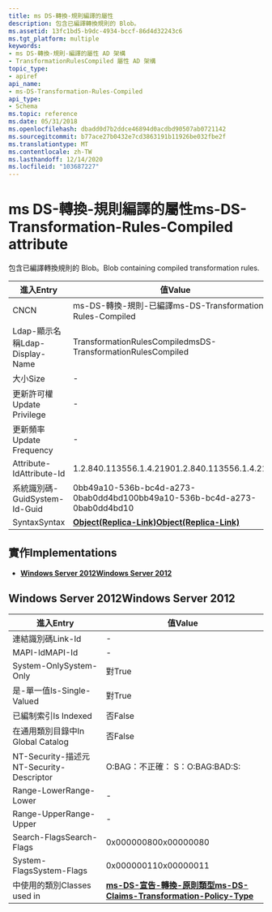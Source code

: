 ```yaml
---
title: ms DS-轉換-規則編譯的屬性
description: 包含已編譯轉換規則的 Blob。
ms.assetid: 13fc1bd5-b9dc-4934-bccf-86d4d32243c6
ms.tgt_platform: multiple
keywords:
- ms DS-轉換-規則-編譯的屬性 AD 架構
- TransformationRulesCompiled 屬性 AD 架構
topic_type:
- apiref
api_name:
- ms-DS-Transformation-Rules-Compiled
api_type:
- Schema
ms.topic: reference
ms.date: 05/31/2018
ms.openlocfilehash: dbadd0d7b2ddce46894d0acdbd90507ab0721142
ms.sourcegitcommit: b77ace27b0432e7cd3863191b11926be032fbe2f
ms.translationtype: MT
ms.contentlocale: zh-TW
ms.lasthandoff: 12/14/2020
ms.locfileid: "103687227"
---
```

# <a name="ms-ds-transformation-rules-compiled-attribute"></a><span data-ttu-id="36bc6-105">ms DS-轉換-規則編譯的屬性</span><span class="sxs-lookup"><span data-stu-id="36bc6-105">ms-DS-Transformation-Rules-Compiled attribute</span></span>

<span data-ttu-id="36bc6-106">包含已編譯轉換規則的 Blob。</span><span class="sxs-lookup"><span data-stu-id="36bc6-106">Blob containing compiled transformation rules.</span></span>



| <span data-ttu-id="36bc6-107">進入</span><span class="sxs-lookup"><span data-stu-id="36bc6-107">Entry</span></span> | <span data-ttu-id="36bc6-108">值</span><span class="sxs-lookup"><span data-stu-id="36bc6-108">Value</span></span> |
|-------------------|-------------------------------------------------------|
| <span data-ttu-id="36bc6-109">CN</span><span class="sxs-lookup"><span data-stu-id="36bc6-109">CN</span></span>                | <span data-ttu-id="36bc6-110">ms-DS-轉換-規則-已編譯</span><span class="sxs-lookup"><span data-stu-id="36bc6-110">ms-DS-Transformation-Rules-Compiled</span></span>                   |
| <span data-ttu-id="36bc6-111">Ldap-顯示名稱</span><span class="sxs-lookup"><span data-stu-id="36bc6-111">Ldap-Display-Name</span></span> | <span data-ttu-id="36bc6-112">TransformationRulesCompiled</span><span class="sxs-lookup"><span data-stu-id="36bc6-112">msDS-TransformationRulesCompiled</span></span>                      |
| <span data-ttu-id="36bc6-113">大小</span><span class="sxs-lookup"><span data-stu-id="36bc6-113">Size</span></span>              | \-                                                    |
| <span data-ttu-id="36bc6-114">更新許可權</span><span class="sxs-lookup"><span data-stu-id="36bc6-114">Update Privilege</span></span>  | \-                                                    |
| <span data-ttu-id="36bc6-115">更新頻率</span><span class="sxs-lookup"><span data-stu-id="36bc6-115">Update Frequency</span></span>  | \-                                                    |
| <span data-ttu-id="36bc6-116">Attribute-Id</span><span class="sxs-lookup"><span data-stu-id="36bc6-116">Attribute-Id</span></span>      | <span data-ttu-id="36bc6-117">1.2.840.113556.1.4.2190</span><span class="sxs-lookup"><span data-stu-id="36bc6-117">1.2.840.113556.1.4.2190</span></span>                               |
| <span data-ttu-id="36bc6-118">系統識別碼-Guid</span><span class="sxs-lookup"><span data-stu-id="36bc6-118">System-Id-Guid</span></span>    | <span data-ttu-id="36bc6-119">0bb49a10-536b-bc4d-a273-0bab0dd4bd10</span><span class="sxs-lookup"><span data-stu-id="36bc6-119">0bb49a10-536b-bc4d-a273-0bab0dd4bd10</span></span>                  |
| <span data-ttu-id="36bc6-120">Syntax</span><span class="sxs-lookup"><span data-stu-id="36bc6-120">Syntax</span></span>            | [<span data-ttu-id="36bc6-121">**Object(Replica-Link)**</span><span class="sxs-lookup"><span data-stu-id="36bc6-121">**Object(Replica-Link)**</span></span>](s-object-replica-link.md) |



## <a name="implementations"></a><span data-ttu-id="36bc6-122">實作</span><span class="sxs-lookup"><span data-stu-id="36bc6-122">Implementations</span></span>

-   [<span data-ttu-id="36bc6-123">**Windows Server 2012**</span><span class="sxs-lookup"><span data-stu-id="36bc6-123">**Windows Server 2012**</span></span>](#windows-server-2012)

## <a name="windows-server-2012"></a><span data-ttu-id="36bc6-124">Windows Server 2012</span><span class="sxs-lookup"><span data-stu-id="36bc6-124">Windows Server 2012</span></span>



| <span data-ttu-id="36bc6-125">進入</span><span class="sxs-lookup"><span data-stu-id="36bc6-125">Entry</span></span> | <span data-ttu-id="36bc6-126">值</span><span class="sxs-lookup"><span data-stu-id="36bc6-126">Value</span></span> |
|------------------------|-----------------------------------------------------------------------------------------------------|
| <span data-ttu-id="36bc6-127">連結識別碼</span><span class="sxs-lookup"><span data-stu-id="36bc6-127">Link-Id</span></span>                | \-                                                                                                  |
| <span data-ttu-id="36bc6-128">MAPI-Id</span><span class="sxs-lookup"><span data-stu-id="36bc6-128">MAPI-Id</span></span>                | \-                                                                                                  |
| <span data-ttu-id="36bc6-129">System-Only</span><span class="sxs-lookup"><span data-stu-id="36bc6-129">System-Only</span></span>            | <span data-ttu-id="36bc6-130">對</span><span class="sxs-lookup"><span data-stu-id="36bc6-130">True</span></span>                                                                                                |
| <span data-ttu-id="36bc6-131">是-單一值</span><span class="sxs-lookup"><span data-stu-id="36bc6-131">Is-Single-Valued</span></span>       | <span data-ttu-id="36bc6-132">對</span><span class="sxs-lookup"><span data-stu-id="36bc6-132">True</span></span>                                                                                                |
| <span data-ttu-id="36bc6-133">已編制索引</span><span class="sxs-lookup"><span data-stu-id="36bc6-133">Is Indexed</span></span>             | <span data-ttu-id="36bc6-134">否</span><span class="sxs-lookup"><span data-stu-id="36bc6-134">False</span></span>                                                                                               |
| <span data-ttu-id="36bc6-135">在通用類別目錄中</span><span class="sxs-lookup"><span data-stu-id="36bc6-135">In Global Catalog</span></span>      | <span data-ttu-id="36bc6-136">否</span><span class="sxs-lookup"><span data-stu-id="36bc6-136">False</span></span>                                                                                               |
| <span data-ttu-id="36bc6-137">NT-Security-描述元</span><span class="sxs-lookup"><span data-stu-id="36bc6-137">NT-Security-Descriptor</span></span> | <span data-ttu-id="36bc6-138">O:BAG：不正確： S：</span><span class="sxs-lookup"><span data-stu-id="36bc6-138">O:BAG:BAD:S:</span></span>                                                                                        |
| <span data-ttu-id="36bc6-139">Range-Lower</span><span class="sxs-lookup"><span data-stu-id="36bc6-139">Range-Lower</span></span>            | \-                                                                                                  |
| <span data-ttu-id="36bc6-140">Range-Upper</span><span class="sxs-lookup"><span data-stu-id="36bc6-140">Range-Upper</span></span>            | \-                                                                                                  |
| <span data-ttu-id="36bc6-141">Search-Flags</span><span class="sxs-lookup"><span data-stu-id="36bc6-141">Search-Flags</span></span>           | <span data-ttu-id="36bc6-142">0x00000080</span><span class="sxs-lookup"><span data-stu-id="36bc6-142">0x00000080</span></span>                                                                                          |
| <span data-ttu-id="36bc6-143">System-Flags</span><span class="sxs-lookup"><span data-stu-id="36bc6-143">System-Flags</span></span>           | <span data-ttu-id="36bc6-144">0x00000011</span><span class="sxs-lookup"><span data-stu-id="36bc6-144">0x00000011</span></span>                                                                                          |
| <span data-ttu-id="36bc6-145">中使用的類別</span><span class="sxs-lookup"><span data-stu-id="36bc6-145">Classes used in</span></span>        | [<span data-ttu-id="36bc6-146">**ms-DS-宣告-轉換-原則類型**</span><span class="sxs-lookup"><span data-stu-id="36bc6-146">**ms-DS-Claims-Transformation-Policy-Type**</span></span>](c-msds-claimstransformationpolicytype.md)<br/> |



 

 





